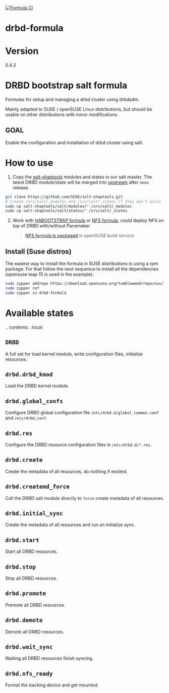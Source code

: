 [![Formula CI](https://github.com/SUSE/drbd-formula/actions/workflows/drbd-formula-ci.yml/badge.svg)](https://github.com/SUSE/drbd-formula/actions/workflows/drbd-formula-ci.yml)

# drbd-formula

# Version

0.4.3

# DRBD bootstrap salt formula

Formulas for setup and managing a drbd cluster using drbdadm.

Mainly adapted to SUSE / openSUSE Linux distributions, but should be
usable on other distributions with minor modifications.

## GOAL

Enable the configuration and installation of drbd cluster using salt.

# How to use

1. Copy the [salt-shaptools](https://github.com/SUSE/salt-shaptools) modules and states in our salt master.
   The latest DRBD module/state will be merged into [upstream](https://github.com/saltstack/salt) after `neon` release.

```bash
git clone https://github.com/SUSE/salt-shaptools.git
# Create /srv/salt/_modules and /srv/salt/_states if they don't exist
sudo cp salt-shaptools/salt/modules/* /srv/salt/_modules
sudo cp salt-shaptools/salt/states/* /srv/salt/_states
```

2. Work with [HABOOTSTRAP formula](https://github.com/SUSE/habootstrap-formula) or [NFS formula](https://github.com/saltstack-formulas/nfs-formula), could deploy NFS on top of DRBD with/without Pacemaker
   > [NFS formula is packaged](https://build.opensuse.org/package/show/network:ha-clustering:Unstable/nfs-formula) in openSUSE build service

## Install (Suse distros)

The easiest way to install the formula in SUSE distributions is using a rpm package.
For that follow the next sequence to install all the dependencies (opensuse leap 15
is used in the example):

```bash
sudo zypper addrepo https://download.opensuse.org/tumbleweed/repo/oss/
sudo zypper ref
sudo zypper in drbd-formula
```

# Available states

.. contents::
:local:

## `DRBD`

A full set for load kernel module, write configuration files, initialize resources.

## `drbd.drbd_kmod`

Load the DRBD kernel module.

## `drbd.global_confs`

Configure DRBD global configuration file `/etc/drbd.d/global_common.conf` and `/etc/drbd.conf`.

## `drbd.res`

Configure the DRBD resource configuration files in `/etc/drbd.d/*.res`.

## `drbd.create`

Create the metadata of all resources, do nothing if existed.

## `drbd.createmd_force`

Call the DRBD salt module directly to `force` create metadata of all resources.

## `drbd.initial_sync`

Create the metadata of all resources and run an initialize sync.

## `drbd.start`

Start all DRBD resources.

## `drbd.stop`

Stop all DRBD resources.

## `drbd.promote`

Premote all DRBD resources.

## `drbd.demote`

Demote all DRBD resources.

## `drbd.wait_sync`

Waiting all DRBD resources finish syncing.

## `drbd.nfs_ready`

Format the backing device and get mounted.
